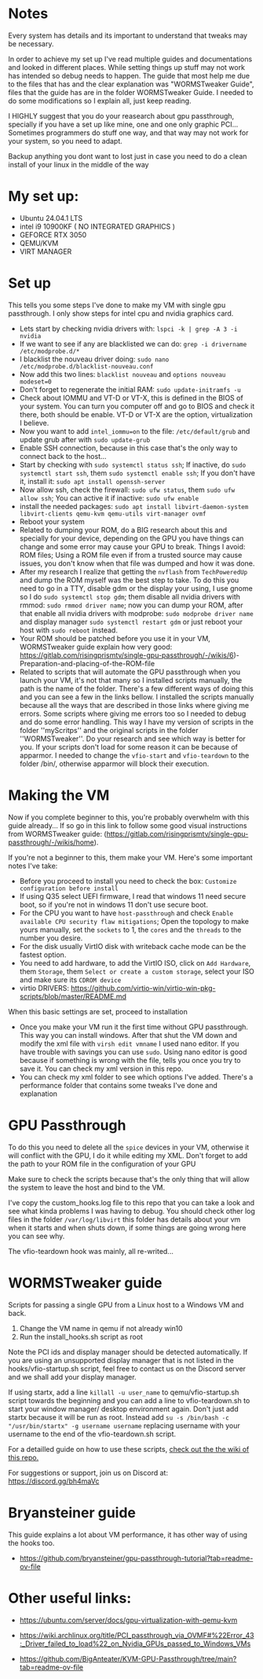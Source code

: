 # Notes

Every system has details and its important to understand that tweaks may be necessary.

In order to achieve my set up I've read multiple guides and documentations and looked in different places. While setting things up stuff may not work has intended so debug needs to happen. The guide that most help me due to the files that has and the clear explanation was "WORMSTweaker Guide", files that the guide has are in the folder WORMSTweaker Guide. I needed to do some modifications so I explain all, just keep reading.

I HIGHLY suggest that you do your reasearch about gpu passthrough, specially if you have a set up like mine, one and one only graphic PCI... Sometimes programmers do stuff one way, and that way may not work for your system, so you need to adapt.

Backup anything you dont want to lost just in case you need to do a clean install of your linux in the middle of the way

# My set up:
- Ubuntu 24.04.1 LTS
- intel i9 10900KF ( NO INTEGRATED GRAPHICS )
- GEFORCE RTX 3050
- QEMU/KVM
- VIRT MANAGER

# Set up

This tells you some steps I've done to make my VM with single gpu passthrough. I only show steps for intel cpu and nvidia graphics card.

- Lets start by checking nvidia drivers with: `lspci -k | grep -A 3 -i nvidia`
- If we want to see if any are blacklisted we can do: `grep -i drivername /etc/modprobe.d/*`
- I blacklist the nouveau driver doing: `sudo nano /etc/modprobe.d/blacklist-nouveau.conf`
- Now add this two lines: `blacklist nouveau` and `options nouveau modeset=0`
- Don't forget to regenerate the initial RAM: `sudo update-initramfs -u`
- Check about IOMMU and VT-D or VT-X, this is defined in the BIOS of your system. You can turn you computer off and go to BIOS and check it there, both should be enable. VT-D or VT-X are the option, virtualization I believe.
- Now you want to add `intel_iommu=on` to the file: `/etc/default/grub` and update grub after with `sudo update-grub`
- Enable SSH connection, because in this case that's the only way to connect back to the host...
- Start by checking with `sudo systemctl status ssh`; If inactive, do `sudo systemctl start ssh`, them `sudo systemctl enable ssh`; If you don't have it, install it: `sudo apt install openssh-server`
- Now allow ssh, check the firewall: `sudo ufw status`, them `sudo ufw allow ssh`; You can active it if inactive: `sudo ufw enable`
- install the needed packages: `sudo apt install libvirt-daemon-system libvirt-clients qemu-kvm qemu-utils virt-manager ovmf`
- Reboot your system
- Related to dumping your ROM, do a BIG research about this and specially for your device, depending on the GPU you have things can change and some error may cause your GPU to break. Things I avoid: ROM files; Using a ROM file even if from a trusted source may cause issues, you don't know when that file was dumped and how it was done.
- After my research I realize that getting the `nvflash` from `TechPoweredUp` and dump the ROM myself was the best step to take. To do this you need to go in a TTY, disable gdm or the display your using, I use gnome so I do `sudo systemctl stop gdm`; them disable all nvidia drivers with rmmod: `sudo rmmod driver name`; now you can dump your ROM, after that enable all nvidia drivers with modprobe: `sudo modprobe driver name` and display manager `sudo systemctl restart gdm` or just reboot your host with `sudo reboot` instead.
- Your ROM should be patched before you use it in your VM, WORMSTweaker guide explain how very good: https://gitlab.com/risingprismtv/single-gpu-passthrough/-/wikis/6)-Preparation-and-placing-of-the-ROM-file
- Related to scripts that will automate the GPU passthrough when you launch your VM, it's not that many so I installed scripts manually, the path is the name of the folder. There's a few different ways of doing this and you can see a few in the links bellow. I installed the scripts manually because all the ways that are described in those links where giving me errors. Some scripts where giving me errors too so I needed to debug and do some error handling. This way I have my version of scripts in the folder ''myScritps'' and the original scripts in the folder ''WORMSTweaker''. Do your research and see which way is better for you. If your scripts don't load for some reason it can be because of apparmor. I needed to change the `vfio-start` and `vfio-teardown` to the folder /bin/, otherwise apparmor will block their execution.

# Making the VM

Now if you complete beginner to this, you're probably overwhelm with this guide already... If so go in this link to follow some good visual instructions from WORMSTweaker guide: (https://gitlab.com/risingprismtv/single-gpu-passthrough/-/wikis/home). 

If you're not a beginner to this, them make your VM. Here's some important notes I've take:

- Before you proceed to install you need to check the box: `Customize configuration before install`
- If using Q35 select UEFI firmware, I read that windows 11 need secure boot, so if you're not in windows 11 don't use secure boot.
- For the CPU you want to have `host-passthrough` and check `Enable available CPU security flaw mitigations`; Open the topology to make yours manually, set the `sockets` to 1, the `cores` and the `threads` to the number you desire. 
- For the disk usually VirtIO disk with writeback cache mode can be the fastest option.
- You need to add hardware, to add the VirtIO ISO, click on `Add Hardware`, them `Storage`, them `Select or create a custom storage`, select your ISO and make sure its `CDROM device`
- virtio DRIVERS: https://github.com/virtio-win/virtio-win-pkg-scripts/blob/master/README.md

When this basic settings are set, proceed to installation

- Once you make your VM run it the first time without GPU passthrough. This way you can install windows. After that shut the VM down and modify the xml file with `virsh edit vmname` I used nano editor. If you have trouble with savings you can use `sudo`. Using nano editor is good because if something is wrong with the file, tells you once you try to save it. You can check my xml version in this repo.
- You can check my xml folder to see which options I've added. There's a performance folder that contains some tweaks I've done and explanation

# GPU Passthrough

To do this you need to delete all the `spice` devices in your VM, otherwise it will conflict with the GPU, I do it while editing my XML. Don't forget to add the path to your ROM file in the configuration of your GPU

Make sure to check the scripts because that's the only thing that will allow the system to leave the host and bind to the VM.

I've copy the custom_hooks.log file to this repo that you can take a look and see what kinda problems I was having to debug. You should check other log files in the folder `/var/log/libvirt` this folder has details about your vm when it starts and when shuts down, if some things are going wrong here you can see why.

The vfio-teardown hook was mainly, all re-writed...

# WORMSTweaker guide

Scripts for passing a single GPU from a Linux host to a Windows VM and back.

1. Change the VM name in qemu if not already win10
2. Run the install_hooks.sh script as root

Note the PCI ids and display manager should be detected automatically. If you are using an unsupported display manager that is not listed in the hooks/vfio-startup.sh script, feel free to contact us on the Discord server and we shall add your display manager.

If using startx, add a line `killall -u user_name` to qemu/vfio-startup.sh script towards the beginning and you can add a line to vfio-teardown.sh to start your window manager/ desktop environment again. Don't just add startx because it will be run as root. Instead add `su -s /bin/bash -c "/usr/bin/startx" -g username username` replacing username with your username to the end of the vfio-teardown.sh script.

For a detailled guide on how to use these scripts, [check out the the wiki of this repo.](https://gitlab.com/risingprismtv/single-gpu-passthrough/-/wikis/home)

For suggestions or support, join us on Discord at: https://discord.gg/bh4maVc

# Bryansteiner guide

This guide explains a lot about VM performance, it has other way of using the hooks too.

- https://github.com/bryansteiner/gpu-passthrough-tutorial?tab=readme-ov-file

# Other useful links:
- https://ubuntu.com/server/docs/gpu-virtualization-with-qemu-kvm

- https://wiki.archlinux.org/title/PCI_passthrough_via_OVMF#%22Error_43:_Driver_failed_to_load%22_on_Nvidia_GPUs_passed_to_Windows_VMs

- https://github.com/BigAnteater/KVM-GPU-Passthrough/tree/main?tab=readme-ov-file


